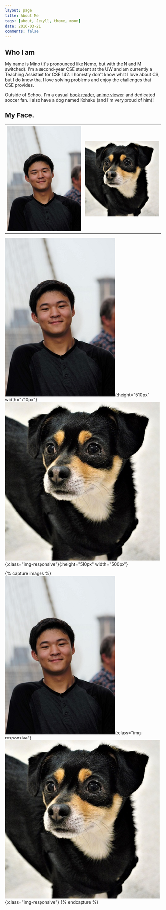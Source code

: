```yaml
---
layout: page
title: About Me
tags: [about, Jekyll, theme, moon]
date: 2016-03-21
comments: false
---
```

    
## Who I am

My name is Mino (It's pronounced like Nemo, but with the N and M switched). I'm a second-year CSE student at the UW
and am currently a Teaching Assistant for CSE 142. I honestly don't know what I love about CS, but I do know that 
I love solving problems and enjoy the challenges that CSE provides. 

Outside of School, I'm a casual <a href="https://www.goodreads.com/user/show/67088130-mino-nakura">book reader</a>, 
<a href="https://myanimelist.net/profile/cra_a_azy">anime viewer</a>, and dedicated soccer fan. I also have a dog
named Kohaku (and I'm very proud of him)!


## My Face.

<table><tr>
<td> <img src="mino_nakurafan.jpg" alt="Drawing" style="width: 500px;"/> </td>
<td> <img src="kohaku.jpg" alt="Drawing" style="width: 500px;"/> </td>
</tr></table>


![myface](mino_nakurafan.jpg){:height="510px" width="710px"}
![kohaku](kohaku.jpg){:class="img-responsive"}{:height="510px" width="500px"}

{% capture images %}
    ![myface](mino_nakurafan.jpg){:class="img-responsive"}
    ![kohaku](kohaku.jpg){:class="img-responsive"}
{% endcapture %}

